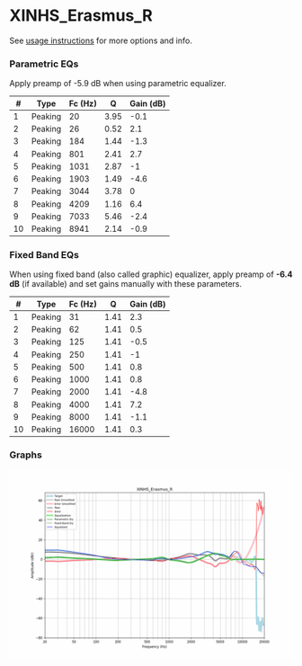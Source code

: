 # XINHS_Erasmus_R
See [usage instructions](https://github.com/jaakkopasanen/AutoEq#usage) for more options and info.

### Parametric EQs
Apply preamp of -5.9 dB when using parametric equalizer.

|   # | Type    |   Fc (Hz) |    Q |   Gain (dB) |
|-----|---------|-----------|------|-------------|
|   1 | Peaking |        20 | 3.95 |        -0.1 |
|   2 | Peaking |        26 | 0.52 |         2.1 |
|   3 | Peaking |       184 | 1.44 |        -1.3 |
|   4 | Peaking |       801 | 2.41 |         2.7 |
|   5 | Peaking |      1031 | 2.87 |        -1   |
|   6 | Peaking |      1903 | 1.49 |        -4.6 |
|   7 | Peaking |      3044 | 3.78 |         0   |
|   8 | Peaking |      4209 | 1.16 |         6.4 |
|   9 | Peaking |      7033 | 5.46 |        -2.4 |
|  10 | Peaking |      8941 | 2.14 |        -0.9 |

### Fixed Band EQs
When using fixed band (also called graphic) equalizer, apply preamp of **-6.4 dB** (if available) and set gains manually with these parameters.

|   # | Type    |   Fc (Hz) |    Q |   Gain (dB) |
|-----|---------|-----------|------|-------------|
|   1 | Peaking |        31 | 1.41 |         2.3 |
|   2 | Peaking |        62 | 1.41 |         0.5 |
|   3 | Peaking |       125 | 1.41 |        -0.5 |
|   4 | Peaking |       250 | 1.41 |        -1   |
|   5 | Peaking |       500 | 1.41 |         0.8 |
|   6 | Peaking |      1000 | 1.41 |         0.8 |
|   7 | Peaking |      2000 | 1.41 |        -4.8 |
|   8 | Peaking |      4000 | 1.41 |         7.2 |
|   9 | Peaking |      8000 | 1.41 |        -1.1 |
|  10 | Peaking |     16000 | 1.41 |         0.3 |

### Graphs
![](./XINHS_Erasmus_R.png)

